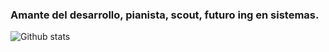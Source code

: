 ### Amante del desarrollo, pianista, scout, futuro ing en sistemas.

![Github stats](https://github-readme-stats.vercel.app/api?username=irnias&show_icons=true&theme=midnight-purple)

